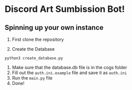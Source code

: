 Discord Art Sumbission Bot!
=============

## Spinning up your own instance
1. First clone the repository

1. Create the Database
```
python3 create_database.py
```
1. Make sure that the database.db file is in the cogs folder
1. Fill out the `auth.ini.example` file and save it as `auth.ini`
1. Run the `main.py` file
1. Done!
